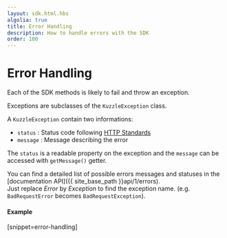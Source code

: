 ```yaml
---
layout: sdk.html.hbs
algolia: true
title: Error Handling
description: How to handle errors with the SDK
order: 100
---
```


# Error Handling

Each of the SDK methods is likely to fail and throw an exception.  

Exceptions are subclasses of the `KuzzleException` class.  

A `KuzzleException` contain two informations:
  - `status` : Status code following [HTTP Standards](https://en.wikipedia.org/wiki/List_of_HTTP_status_codes)
  - `message` : Message describing the error

The `status` is a readable property on the exception and the `message` can be accessed with `getMessage()` getter.

You can find a detailed list of possible errors messages and statuses in the [documentation API]({{ site_base_path }}api/1/errors).  
Just replace *Error* by *Exception* to find the exception name. (e.g. `BadRequestError` becomes `BadRequestException`).

#### Example
[snippet=error-handling]
